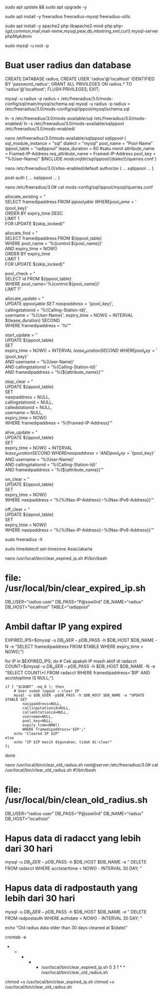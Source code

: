 sudo apt update && sudo apt upgrade -y


sudo apt install -y freeradius freeradius-mysql freeradius-utils


sudo apt install -y apache2 php libapache2-mod-php php-{gd,common,mail,mail-mime,mysql,pear,db,mbstring,xml,curl} mysql-server phpMyAdmin


sudo mysql -u root -p

# Buat user radius dan database
CREATE DATABASE radius;
CREATE USER 'radius'@'localhost' IDENTIFIED BY 'password_radius';
GRANT ALL PRIVILEGES ON radius.* TO 'radius'@'localhost';
FLUSH PRIVILEGES;
EXIT;



mysql -u radius -p radius < /etc/freeradius/3.0/mods-config/sql/main/mysql/schema.sql
mysql -u radius -p radius < /etc/freeradius/3.0/mods-config/sql/ippool/mysql/schema.sql


ln -s /etc/freeradius/3.0/mods-available/sql /etc/freeradius/3.0/mods-enabled/
ln -s /etc/freeradius/3.0/mods-available/sqlippool /etc/freeradius/3.0/mods-enabled/


nano /et/freeradius/3.0/mods-available/sqlippool
sqlippool {
    sql_module_instance = "sql"
    dialect = "mysql"
    pool_name = "Pool-Name"
    ippool_table = "radippool"
    lease_duration = 60 #satu menit
    attribute_name = Framed-IP-Address
    req_attribute_name = Framed-IP-Address
    pool_key = "%{User-Name}"
    $INCLUDE ${modconfdir}/sql/ippool/${dialect}/queries.conf
}



nano /etc/freeradius/3.0/sites-enabled/default
authorize {
    ...
    sqlippool
    ...
}

post-auth {
    ...
    sqlippool
    ...
}




nano /etc/freeradius/3.0# cat mods-config/sql/ippool/mysql/queries.conf

allocate_existing = "\
	SELECT framedipaddress FROM ${ippool_table} \
	WHERE pool_name = '%{control:${pool_name}}' AND pool_key = '${pool_key}' \
	ORDER BY expiry_time DESC \
	LIMIT 1 \
	FOR UPDATE ${skip_locked}"


allocate_find = "\
        SELECT framedipaddress FROM ${ippool_table} \
        WHERE pool_name = '%{control:${pool_name}}' \
        AND expiry_time < NOW() \
        ORDER BY expiry_time \
        LIMIT 1 \
        FOR UPDATE ${skip_locked}"


pool_check = "\
        SELECT id FROM ${ippool_table} \
        WHERE pool_name='%{control:${pool_name}}' \
        LIMIT 1"



allocate_update = "\
        UPDATE ${ippool_table} \
        SET \
                nasipaddress = '%{NAS-IP-Address}', pool_key = '${pool_key}', \
                callingstationid = '%{Calling-Station-Id}', \
                username = '%{User-Name}', expiry_time = NOW() + INTERVAL ${lease_duration} SECOND \
        WHERE framedipaddress = '%I'"



start_update = "\
        UPDATE ${ippool_table} \
        SET \
                expiry_time = NOW() + INTERVAL ${lease_duration} SECOND \
        WHERE pool_key = '${pool_key}' \
        AND username = '%{User-Name}' \
        AND callingstationid = '%{Calling-Station-Id}' \
        AND framedipaddress = '%{${attribute_name}}'"


stop_clear = "\
UPDATE ${ippool_table} \
SET \
    nasipaddress = NULL, \
    callingstationid = NULL, \
    calledstationid = NULL, \
    username = NULL, \
    expiry_time = NOW() \
WHERE framedipaddress = '%{Framed-IP-Address}'"



alive_update = "\
        UPDATE ${ippool_table} \
        SET \
                expiry_time = NOW() + INTERVAL ${lease_duration} SECOND \
        WHERE nasipaddress = '%{%{Nas-IP-Address}:-%{Nas-IPv6-Address}}' \
        AND pool_key = '${pool_key}' \
        AND username = '%{User-Name}' \
        AND callingstationid = '%{Calling-Station-Id}' \
        AND framedipaddress = '%{${attribute_name}}'"


on_clear = "\
        UPDATE ${ippool_table} \
        SET \
                expiry_time = NOW() \
        WHERE nasipaddress = '%{%{Nas-IP-Address}:-%{Nas-IPv6-Address}}'"


off_clear = "\
        UPDATE ${ippool_table} \
        SET \
                expiry_time = NOW() \
        WHERE nasipaddress = '%{%{Nas-IP-Address}:-%{Nas-IPv6-Address}}'"


sudo freeradius -X


sudo timedatectl set-timezone Asia/Jakarta


nano /usr/local/bin/clear_expired_ip.sh
#!/bin/bash
# file: /usr/local/bin/clear_expired_ip.sh

DB_USER="radius-user"
DB_PASS="P@ssw0rd"
DB_NAME="radius"
DB_HOST="localhost"
TABLE="radippool"

# Ambil daftar IP yang expired
EXPIRED_IPS=$(mysql -u $DB_USER -p$DB_PASS -h $DB_HOST $DB_NAME -N -e "SELECT framedipaddress FROM $TABLE WHERE expiry_time < NOW();")

for IP in $EXPIRED_IPS; do
    # Cek apakah IP masih aktif di radacct
    COUNT=$(mysql -u $DB_USER -p$DB_PASS -h $DB_HOST $DB_NAME -N -e "SELECT COUNT(*) FROM radacct WHERE framedipaddress='$IP' AND acctstoptime IS NULL;")
    
    if [ "$COUNT" -eq 0 ]; then
        # User sudah logout → clear IP
        mysql -u $DB_USER -p$DB_PASS -h $DB_HOST $DB_NAME -e "UPDATE $TABLE SET 
            nasipaddress=NULL,
            callingstationid=NULL,
            calledstationid=NULL,
            username=NULL,
            pool_key=NULL,
            expiry_time=NOW()
            WHERE framedipaddress='$IP';"
        echo "Cleared IP $IP"
    else
        echo "IP $IP masih digunakan, tidak di-clear"
    fi
done




nano /usr/local/bin/clear_old_radius.sh
root@server:/etc/freeradius/3.0# cat /usr/local/bin/clear_old_radius.sh 
#!/bin/bash
# file: /usr/local/bin/clean_old_radius.sh

DB_USER="radius-user"
DB_PASS="P@ssw0rd"
DB_NAME="radius"
DB_HOST="localhost"

# Hapus data di radacct yang lebih dari 30 hari
mysql -u $DB_USER -p$DB_PASS -h $DB_HOST $DB_NAME -e "
DELETE FROM radacct
WHERE acctstarttime < NOW() - INTERVAL 30 DAY;
"

# Hapus data di radpostauth yang lebih dari 30 hari
mysql -u $DB_USER -p$DB_PASS -h $DB_HOST $DB_NAME -e "
DELETE FROM radpostauth
WHERE authdate < NOW() - INTERVAL 30 DAY;
"

echo "Old radius data older than 30 days cleaned at $(date)"



crontab -e                                                                  
* * * * * /usr/local/bin/clear_expired_ip.sh
0 3 1 * * /usr/local/bin/clear_old_radius.sh



chmod +x /usr/local/bin/clear_expired_ip.sh
chmod +x /usr/local/bin/clear_old_radius.sh



